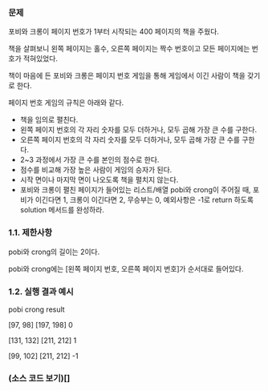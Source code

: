 ### 문제
포비와 크롱이 페이지 번호가 1부터 시작되는 400 페이지의 책을 주웠다.

책을 살펴보니 왼쪽 페이지는 홀수, 오른쪽 페이지는 짝수 번호이고 모든 페이지에는 번호가 적혀있었다.

책이 마음에 든 포비와 크롱은 페이지 번호 게임을 통해 게임에서 이긴 사람이 책을 갖기로 한다.

페이지 번호 게임의 규칙은 아래와 같다.

 - 책을 임의로 펼친다.
 - 왼쪽 페이지 번호의 각 자리 숫자를 모두 더하거나, 모두 곱해 가장 큰 수를 구한다.
 - 오른쪽 페이지 번호의 각 자리 숫자를 모두 더하거나, 모두 곱해 가장 큰 수를 구한다.
 - 2~3 과정에서 가장 큰 수를 본인의 점수로 한다.
 - 점수를 비교해 가장 높은 사람이 게임의 승자가 된다.
 - 시작 면이나 마지막 면이 나오도록 책을 펼치지 않는다.
 - 포비와 크롱이 펼친 페이지가 들어있는 리스트/배열 pobi와 crong이 주어질 때, 포비가 이긴다면 1, 크롱이 이긴다면 2, 무승부는 0, 예외사항은 -1로 return 하도록 solution 메서드를 완성하라.

### 1.1. 제한사항
pobi와 crong의 길이는 2이다.

pobi와 crong에는 [왼쪽 페이지 번호, 오른쪽 페이지 번호]가 순서대로 들어있다.

### 1.2. 실행 결과 예시
pobi	crong	result

[97, 98]	[197, 198]	0

[131, 132]	[211, 212]	1

[99, 102]	[211, 212]	-1

### (소스 코드 보기)[]

